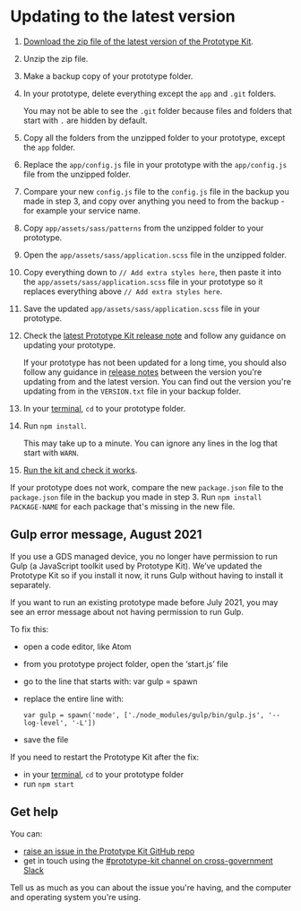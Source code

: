 # Updating to the latest version

1. [Download the zip file of the latest version of the Prototype Kit](/docs/download).

2. Unzip the zip file.

3. Make a backup copy of your prototype folder.

4. In your prototype, delete everything except the `app` and `.git` folders.

   You may not be able to see the `.git` folder because files and folders that start with `.` are hidden by default.

5. Copy all the folders from the unzipped folder to your prototype, except the `app` folder.

6. Replace the `app/config.js` file in your prototype with the `app/config.js` file from the unzipped folder.

7. Compare your new `config.js` file to the `config.js` file in the backup you made in step 3, and copy over anything you need to from the backup - for example your service name.

8. Copy `app/assets/sass/patterns` from the unzipped folder to your prototype.

9. Open the `app/assets/sass/application.scss` file in the unzipped folder.

10. Copy everything down to `// Add extra styles here`, then paste it into the `app/assets/sass/application.scss` file in your prototype so it replaces everything above `// Add extra styles here`.

11. Save the updated `app/assets/sass/application.scss` file in your prototype.

12. Check the [latest Prototype Kit release note](https://github.com/alphagov/govuk-prototype-kit/releases/latest) and follow any guidance on updating your prototype.

    If your prototype has not been updated for a long time, you should also follow any guidance in [release notes](https://github.com/alphagov/govuk-prototype-kit/releases) between the version you're updating from and the latest version. You can find out the version you're updating from in the `VERSION.txt` file in your backup folder.

13. In your [terminal](/docs/install/requirements.md#terminal), `cd` to your prototype folder.

14. Run `npm install`.

    This may take up to a minute. You can ignore any lines in the log that start with `WARN`.

15. [Run the kit and check it works](/docs/install/run-the-kit).

If your prototype does not work, compare the new `package.json` file to the `package.json` file in the backup you made in step 3. Run `npm install PACKAGE-NAME` for each package that's missing in the new file.

## Gulp error message, August 2021

If you use a GDS managed device, you no longer have permission to run Gulp (a JavaScript toolkit used by Prototype Kit). We’ve updated the Prototype Kit so if you install it now, it runs Gulp without having to install it separately.

If you want to run an existing prototype made before July 2021, you may see an error message about not having permission to run Gulp.

To fix this:

- open a code editor, like Atom
- from you prototype project folder, open the ‘start.js’ file
- go to the line that starts with: var gulp = spawn
- replace the entire line with:

      var gulp = spawn('node', ['./node_modules/gulp/bin/gulp.js', '--log-level', '-L'])

- save the file

If you need to restart the Prototype Kit after the fix:
- in your [terminal](https://govuk-prototype-kit.herokuapp.com/docs/install/requirements.md#terminal), `cd` to your prototype folder
- run `npm start`

## Get help

You can:

- [raise an issue in the Prototype Kit GitHub repo](https://github.com/alphagov/govuk-prototype-kit/issues)
- get in touch using the [#prototype-kit channel on cross-government Slack](https://ukgovernmentdigital.slack.com/messages/prototype-kit/)

Tell us as much as you can about the issue you're having, and the computer and operating system you're using.
